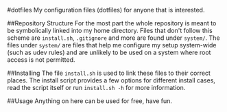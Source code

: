 #dotfiles
My configuration files (dotfiles) for anyone that is interested.

##Repository Structure
For the most part the whole repository is meant to be symbolically linked into my home directory.
Files that don't follow this scheme are `install.sh`, `.gitignore` and more are found under `system/`.
The files under `system/` are files that help me configure my setup system-wide (such as udev rules) and are unlikely to be used on a system where root access is not permitted.

##Installing
The file `install.sh` is used to link these files to their correct places.
The install script provides a few options for different install cases, read the script itself or run `install.sh -h` for more information.

##Usage
Anything on here can be used for free, have fun.

